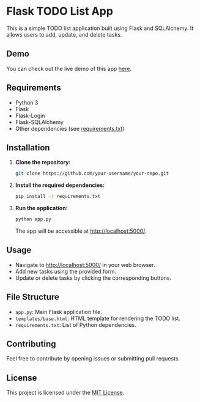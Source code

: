 # Flask TODO List App

This is a simple TODO list application built using Flask and SQLAlchemy. It allows users to add, update, and delete tasks.

## Demo

You can check out the live demo of this app [here](https://demotodo-list.onrender.com/).

## Requirements

- Python 3
- Flask
- Flask-Login
- Flask-SQLAlchemy
- Other dependencies (see [requirements.txt](requirements.txt))

## Installation

1. **Clone the repository:**

    ```bash
    git clone https://github.com/your-username/your-repo.git
    ```

2. **Install the required dependencies:**

    ```bash
    pip install -r requirements.txt
    ```

3. **Run the application:**

    ```bash
    python app.py
    ```

    The app will be accessible at [http://localhost:5000/](http://localhost:5000/).

## Usage

- Navigate to [http://localhost:5000/](http://localhost:5000/) in your web browser.
- Add new tasks using the provided form.
- Update or delete tasks by clicking the corresponding buttons.

## File Structure

- `app.py`: Main Flask application file.
- `templates/base.html`: HTML template for rendering the TODO list.
- `requirements.txt`: List of Python dependencies.

## Contributing

Feel free to contribute by opening issues or submitting pull requests.

## License

This project is licensed under the [MIT License](LICENSE).
